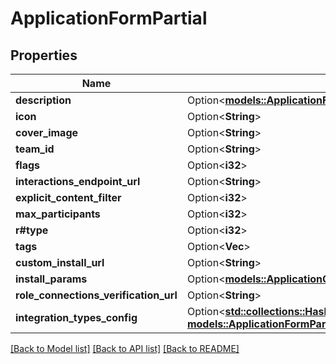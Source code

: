 # ApplicationFormPartial

## Properties

Name | Type | Description | Notes
------------ | ------------- | ------------- | -------------
**description** | Option<[**models::ApplicationFormPartialDescription**](ApplicationFormPartial_description.md)> |  | [optional]
**icon** | Option<**String**> |  | [optional]
**cover_image** | Option<**String**> |  | [optional]
**team_id** | Option<**String**> |  | [optional]
**flags** | Option<**i32**> |  | [optional]
**interactions_endpoint_url** | Option<**String**> |  | [optional]
**explicit_content_filter** | Option<**i32**> |  | [optional]
**max_participants** | Option<**i32**> |  | [optional]
**r#type** | Option<**i32**> |  | [optional]
**tags** | Option<**Vec<String>**> |  | [optional]
**custom_install_url** | Option<**String**> |  | [optional]
**install_params** | Option<[**models::ApplicationOAuth2InstallParams**](ApplicationOAuth2InstallParams.md)> |  | [optional]
**role_connections_verification_url** | Option<**String**> |  | [optional]
**integration_types_config** | Option<[**std::collections::HashMap<String, models::ApplicationFormPartialIntegrationTypesConfigValue>**](ApplicationFormPartial_integration_types_config_value.md)> |  | [optional]

[[Back to Model list]](../README.md#documentation-for-models) [[Back to API list]](../README.md#documentation-for-api-endpoints) [[Back to README]](../README.md)


